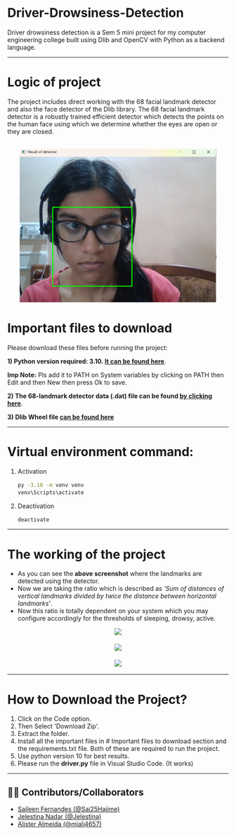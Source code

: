 # Driver-Drowsiness-Detection
Driver drowsiness detection is a Sem 5 mini project for my computer engineering college built using Dlib and OpenCV with Python as a backend language.

---

# Logic of project
The project includes direct working with the 68 facial landmark detector and also the face detector of the Dlib library.
The 68 facial landmark detector is a robustly trained efficient detector which detects the points on the human face using which 
we determine whether the eyes are open or they are closed.</br></br>
<p align="center">
  <img src="images/landmarks.jpg" height="350">
</p>

# Important files to download
Please download these files before running the project:

<b>1) Python version required: 3.10.</b><b> <a href="https://www.python.org/downloads/release/python-3100/">It can be found here</a></b>. 

**Imp Note:** Pls add it to PATH on System variables by clicking on PATH then Edit and then New then press Ok to save.

<b>2) The 68-landmark detector data (.dat) file can be found <a href="https://github.com/davisking/dlib-models">by clicking here</a></b>.

<b>3) Dlib Wheel file <a href="https://github.com/z-mahmud22/Dlib_Windows_Python3.x/blob/main/dlib-19.22.99-cp310-cp310-win_amd64.whl">can be found here</a></b>

---

# Virtual environment command:
1. Activation
   ```bash
   py -3.10 -m venv venv
   venv\Scripts\activate

2. Deactivation
   ```bash
   deactivate

---


# The working of the project
<ul><li>As you can see the<b> above screenshot</b> where the landmarks are detected using the detector.
<li>Now we are taking the ratio which is described as <i>'Sum of distances of vertical landmarks divided by twice the distance between horizontal landmarks'</i>.
<li>Now this ratio is totally dependent on your system which you may configure accordingly for the thresholds of sleeping, drowsy, active.</ul>
<p align="center">
  <img src="images/active.jpg" height="350">
  <br></br>
  <img src="images/sleepy.jpg" height="350">
  <br></br>
  <img src="images/drowsy.jpg" height="350">
</p>

---

# How to Download the Project?
1) Click on the Code option.
2) Then Select 'Download Zip'.
3) Extract the folder.
4) Install all the important files in # Important files to download section and the requirements.txt file. Both of these are required to run the project.
5) Use python version 10 for best results.
6) Please run the **driver.py** file in Visual Studio Code. (It works)

---


## 👩‍💻 Contributors/Collaborators  
- [Saileen Fernandes (@Sai25Hajime)](https://github.com/Sai25Hajime)
- [Jelestina Nadar (@Jelestina)](https://github.com/Jelestina)
- [Alister Almeida (@miali4657)](https://github.com/miali4657)


